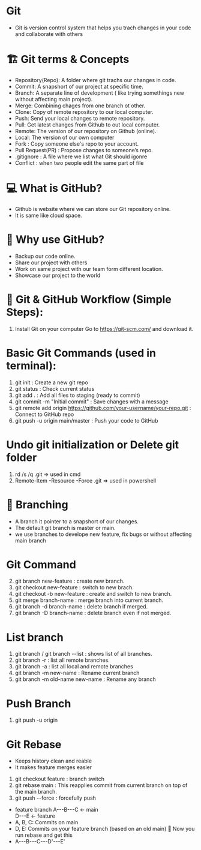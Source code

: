 # Git
- Git is version control system that helps you trach changes in your code and collaborate with others

# 🏗️ Git terms & Concepts
- Repository(Repo): A folder where git trachs our changes in code.
- Commit: A snapshort of our project at specific time.
- Branch: A separate line of development ( like trying somethings new without affecting main project).
- Merge: Combining chages from one branch ot other.
- Clone: Copy of remote repository to our local computer.
- Push: Send your local changes to remote repository.
- Pull: Get latest changes from Github to out local computer.
- Remote: The version of our repository on Github (online).
- Local: The version of our own computer
- Fork : Copy someone else's repo to your account.
- Pull Request(PR) : Propose changes to someone’s repo.
- .gitignore : A file where we list what Git should igonre
- Conflict : when two people edit the same part of file 

# 💻 What is GitHub?
- Github is website where we can store our Git repository online. 
- It is same like cloud space.

# 🧠 Why use GitHub?
- Backup our code online.
- Share our project with others
- Work on same project with our team form different location.
- Showcase our project to the world

# 🔄 Git & GitHub Workflow (Simple Steps):
1. Install Git on your computer Go to https://git-scm.com/ and download it.

# Basic Git Commands (used in terminal):
1. git init : Create a new git repo
2. git status : Check current status
3. git add . : Add all files to staging (ready to commit)
4. git commit -m "Initial commit" : Save changes with a message
5. git remote add origin https://github.com/your-username/your-repo.git : Connect to GitHub repo
6. git push -u origin main/master : Push your code to GitHub

# Undo git initialization or Delete git folder
1. rd /s /q .git => used in cmd
2. Remote-Item -Resource -Force .git => used in powershell

# 🌳 Branching 
- A branch it pointer to a snapshort of our changes.
- The default git branch is master or main.
- we use branches to develope new feature, fix bugs or without affecting main branch

# Git Command
2. git branch new-feature : create new branch.
3. git checkout new-feature : switch to new brach.
4. git checkout -b new-feature : create and switch to new branch.
5. git merge branch-name : merge branch into current branch. 
6. git branch -d branch-name : delete branch if merged.
7. git branch -D branch-name : delete branch even if not merged.

# List branch
1. git branch / git branch --list : shows list of all branches.
2. git branch -r : list all remote branches.
3. git branch -a : list all local and remote branches
4. git branch -m new-name : Rename current branch
5. git branch -m old-name new-name : Rename any branch

# Push Branch 
1. git push -u origin <branch-name>

# Git Rebase
- Keeps history clean and reable
- It makes feature merges easier
1. git checkout feature : branch switch
2. git rebase main : This reapplies commit from current branch on top of the main branch.
3. git push --force : forcefully push
- feature branch
    A---B---C   ← main
             \
              D---E   ← feature
- A, B, C: Commits on main
- D, E: Commits on your feature branch (based on an old main)
💬 Now you run rebase and get this  
- A---B---C---D'---E' 



